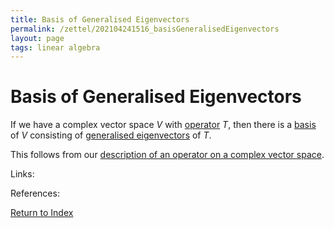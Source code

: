 ```yaml
---
title: Basis of Generalised Eigenvectors
permalink: /zettel/202104241516_basisGeneralisedEigenvectors
layout: page
tags: linear algebra
---
```

# Basis of Generalised Eigenvectors

If we have a complex vector space $V$ with [operator](202102082104_operatorDefinition) $T$, then there is 
a [basis](202102062154_basisDefinition) of $V$ consisting of [generalised eigenvectors](202102221239_generalizedEigenvectorDefinition) 
of $T$.

This follows from our [description of an operator on a complex vector space](202104241507_descriptionOperatorComplexSpaceGeneralisedEigenspace).

Links: 

References: 

[Return to Index](index)